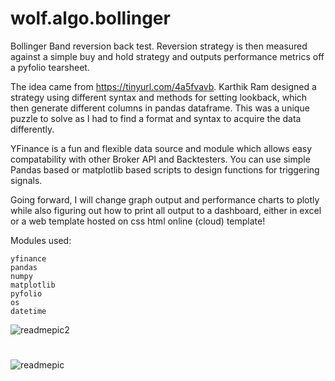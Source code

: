 # wolf.algo.bollinger
Bollinger Band reversion back test.  Reversion strategy is then measured against a simple buy and hold strategy and outputs performance metrics off a pyfolio 
tearsheet. 

The idea came from https://tinyurl.com/4a5fvavb.  Karthik Ram designed a strategy using different syntax and methods for setting lookback, which then 
generate different columns in pandas dataframe.  This was a unique puzzle to solve as I had to find a format and syntax to acquire the data differently. 

YFinance is a fun and flexible data source and module which allows easy compatability with other Broker API and Backtesters.  You can use simple Pandas based or matplotlib based scripts to design functions for triggering signals.  

Going forward, I will change graph output and performance charts to plotly while also figuring out how to print all output to a dashboard, either in excel or a web template hosted on css html online (cloud) template!



Modules used:

    yfinance
    pandas
    numpy
    matplotlib
    pyfolio
    os
    datetime 
    
![readmepic2](https://user-images.githubusercontent.com/29739578/211128735-9f4e59e3-ebba-43cc-991f-524dece0ca12.PNG)

#
#
#
![readmepic](https://user-images.githubusercontent.com/29739578/211128738-7103c036-0b34-4d04-a31c-44a07ab30a25.PNG)
